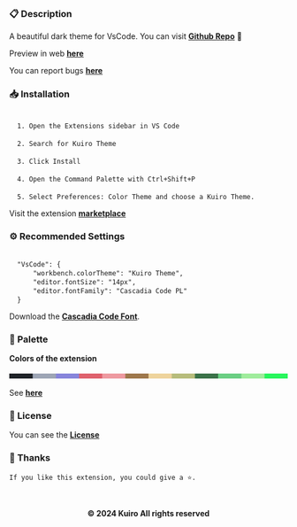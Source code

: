 ### 📋 Description
A beautiful dark theme for VsCode. You can visit [**Github Repo**](https://github.com/motidev/kuiro-theme) 💜

Preview in web [**here**](https://vscode.dev/theme/Kodi.kuiro-theme)

You can report bugs [**here**](https://github.com/motidev/kuiro-theme/issues)

### 📥 Installation  
  ```jsonc

    1. Open the Extensions sidebar in VS Code 

    2. Search for Kuiro Theme

    3. Click Install

    4. Open the Command Palette with Ctrl+Shift+P 
    
    5. Select Preferences: Color Theme and choose a Kuiro Theme.

   ```

Visit the extension [**marketplace**](https://marketplace.visualstudio.com/items?itemName=Kodi.kuiro-theme)
&nbsp;

### ⚙ Recommended Settings 
  ```jsonc

    "VsCode": {
        "workbench.colorTheme": "Kuiro Theme",
        "editor.fontSize": "14px",
        "editor.fontFamily": "Cascadia Code PL"
    }

  ```

Download the [**Cascadia Code Font**](https://github.com/microsoft/cascadia-code/releases).
&nbsp;

### 🎨 Palette
**Colors of the extension**

  <img  src="./public/images/kuiropalet.png">

  See [**here**](https://github.com/motidev/kuiro-theme/blob/main/public/images/kuiropalet.png)
&nbsp;

### 🔖 License

You can see the [**License**](https://github.com/motidev/kuiro-theme/blob/main/LICENSE)
&nbsp;

### 🤟 Thanks
    If you like this extension, you could give a ⭐.
&nbsp;
<p align="center"><b>© 2024 Kuiro All rights reserved</b></p>
